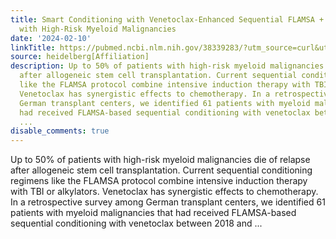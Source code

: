 ```yaml
---
title: Smart Conditioning with Venetoclax-Enhanced Sequential FLAMSA + RIC in Patients
  with High-Risk Myeloid Malignancies
date: '2024-02-10'
linkTitle: https://pubmed.ncbi.nlm.nih.gov/38339283/?utm_source=curl&utm_medium=rss&utm_campaign=pubmed-2&utm_content=1FakS-2QOkCT8HsMOQP1bCRQ4YzyumYOmxmF0moLsQ3dFB1E9V&fc=20220326224207&ff=20240210170637&v=2.18.0
source: heidelberg[Affiliation]
description: Up to 50% of patients with high-risk myeloid malignancies die of relapse
  after allogeneic stem cell transplantation. Current sequential conditioning regimens
  like the FLAMSA protocol combine intensive induction therapy with TBI or alkylators.
  Venetoclax has synergistic effects to chemotherapy. In a retrospective survey among
  German transplant centers, we identified 61 patients with myeloid malignancies that
  had received FLAMSA-based sequential conditioning with venetoclax between 2018 and
  ...
disable_comments: true
---
```

Up to 50% of patients with high-risk myeloid malignancies die of relapse after allogeneic stem cell transplantation. Current sequential conditioning regimens like the FLAMSA protocol combine intensive induction therapy with TBI or alkylators. Venetoclax has synergistic effects to chemotherapy. In a retrospective survey among German transplant centers, we identified 61 patients with myeloid malignancies that had received FLAMSA-based sequential conditioning with venetoclax between 2018 and ...
